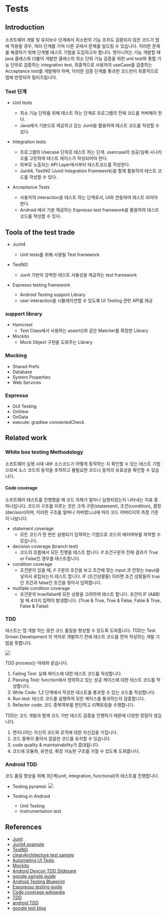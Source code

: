# Tests

## Introduction
소프트웨어 개발 및 유지보수 단계에서 최소한의 기능 조차도 검증되지 않은 코드가 앱에 적용될 경우, 여러 단계를 거쳐 다른 곳에서 문제를 일으킬 수 있습니다. 이러한 문제를 해결하기 위해 단계별 테스트 기법을 도입하고자 합니다. 엔지니어는 기능 개발할 때 java 클래스와 더불어 개발한 클래스의 최소 단위 기능 검증을 위한 unit test와 통합 기능 단위로 검증하는 integration test, 최종적으로 사용자의 useCase를 검증하는 Acceptance test를 개발해야 하며, 이러한 검증 단계를 통과한 코드만이 최종적으로 앱에 반영되어 릴리즈됩니다.

### Test 단계
* Unit tests
  * 최소 기능 단위를 위해 테스트 하는 단계로 프로그램의 전체 코드를 커버해야 한다.
  * Java에서 기본으로 제공하고 있는 Junit을 활용하여 테스트 코드를 작성할 수 있다.

* Integration tests
  * 프로그램의 Usecase 단위로 테스트 하는 단계. usercase의 성공/실패 시나리오를 고민하여 테스트 케이스가 작성되어야 한다.
  * 외부로 노출되는 API Layer에서부터 테스트코드를 작성한다.
  * Junit4, TestNG (Junit Integration Framework)을 함께 활용하여 테스트 코드를 작성할 수 있다.

* Acceptance Tests
  * 사용자의 interaction을 테스트 하는 단계로서, UI와 연동하여 테스트 되어야 한다.
  * Android 에서 기본 제공하는 Espresso test framework을 활용하여 테스트코드를 작성할 수 있다.

## Tools of the test trade
* Junit4
  * Unit tests를 위해 사용될 Test framework
* TestNG
  * Junit 기반의 강력한 테스트 사용성을 제공하는 test framework

* Espresso testing framework
  * Android Testing support Library
  * user interaction을 시뮬레이션할 수 있도록 UI Testing 관련 API를 제공

### support library
* Hamcrest
  * Test Class에서 사용하는 assert()와 같은 Matcher를 확장한 Library
* Mockito
  * Mock Object 구현을 도와주는 Library

### Mocking
  * Shared Prefs
  * Database
  * System Properties
  * Web Services

### Espresso
  * GUI Testing
  * OnView
  * OnData
  * execute: gradlew connectedCheck

## Related work

### White box testing Methodology
소프트웨어 실행 시에 내부 소스코드가 어떻게 동작하는 지 확인할 수 있는 테스트 기법으로써 소스 코드의 동작을 추적하고 불필요한 코드나 동작의 유효성을 확인할 수 있습니다.

#### Code coverage
소프트웨어 테스트를 진행했을 때 코드 자체가 얼마나 실행되었는지 나타내는 지표 중 하나입니다. 코드의 구조를 이루는 것은 크게 구문(statement), 조건(condition), 결정(decision)이며, 이러한 구조를 얼마나 커버했느냐에 따라 코드 커버리지의 측정 기준이 나뉩니다.
* statement coverage
  * 모든 코드가 한 번은 실행되기 입력하는 기법으로 코드의 에러여부를 파악할 수 있습니다.
* decision coverage (branch test)
  * 코드의 흐름에서 모든 진행을 테스트 합니다. if 조건구문의 전체 결과가 True or False인 경우를 테스트합니다.
* condition coverage
  * 조건문이 있을 때, if 구문의 조건을 보고 조건에 맞는 input 과 안맞는 input을 넣어서 유입되는지 테스트 합니다.
  IF (조건상황들) 이라면 조건 상황들이 true인 조건과 false인 조건을 찾아서 입력합니다.
* multiple condition coverage
  * 조건문의 true/false에 모든 상황을 고려하여 테스트 합니다.
  조건이 IF (A&B)일 때 4가지 입력이 발생합니다. (True & True, True & False, False & True, False & False)

### TDD
테스트는 앱 개발 하는 동안 코드 품질을 향상할 수 있도록 도와줍니다. TDD는 Test Driven Development 의 약자로 개발하기 전에 테스트 코드를 먼저 작성하는 개발 기법을 뜻합니다.

![](https://cdn-images-1.medium.com/max/800/1*wMfZbyyF0fPXjW36YGHLsA.png)

TDD process는 아래와 같습니다.
1. Failing Test: 실패 케이스에 대한 테스트 코드를 작성합니다.
2. Passing Test: function에서 정의하고 있는 성공 케이스에 대한 테스트 코드를 작성합니다.
3. Write Code: 1,2 단계에서 작성한 테스트를 통과할 수 있는 코드를 작성합니다.
4. Run test: 테스트 코드를 실행하여 모든 케이스를 통과하는지 검증합니다.
5. Refactor code: 코드 중복여부를 판단하고 리팩토링을 수행합니다.

TDD는 코드 개발과 함께 코드 기반 테스트 검증을 진행하기 때문에 다양한 장점이 생깁니다.
1. 엔지니어는 자신의 코드와 로직에 대한 자신감을 가집니다.
2. 코드 중복이 줄어서 깔끔한 코드를 유지할 수 있습니다.
3. code quality & maintainability가 증대됩니다.
4. 코드에 모듈화, 유연성, 확장 가능한 구조를 가질 수 있도록 도와줍니다.

### Android TDD
코드 품질 향상을 위해 3단계(unit, integration, functional)의 테스트를 진행합니다.
* Testing pyramid:
![](https://cdn-images-1.medium.com/max/600/1*9LV9happxsb-UqmmnDk-Qw.png)

* Testing in Android
  * Unit Testing
  * Instrumentation test


## References
* [Junit](http://junit.org/junit4/)
* [Junit4 example](https://github.com/junit-team/junit4)
* [TestNG](http://testng.org/doc/index.html)
* [cleanArchitecture test sample](https://github.com/android10/Android-CleanArchitecture)
* [Automating UI Tests](https://developer.android.com/training/testing/ui-testing/espresso-testing.html)
* [Mockito](http://mockito.org)
* [Android Devcon TDD Slidesare](http://www.slideshare.net/godfreynolan/android-tdd-41783654)
* [google sample guide](https://github.com/googlesamples/android-testing/)
* [Android Testing Blueprint](https://plus.google.com/+AndroidDevelopers/posts/NPagF6bpHsv)
* [Esporesso testing guide](https://plus.google.com/+AndroidDevelopers/posts/NPagF6bpHsv)
* [Code coverage wikipedia](https://en.wikipedia.org/wiki/Code_coverage)
* [TDD](https://medium.com/mobility/why-developers-scared-to-refactor-code-47efd1b854e7#.r8zppfpff)
* [android TDD](https://medium.com/mobility/how-to-do-tdd-in-android-90f013d91d7f#.ubvsb4b16)
* [google test blog](https://googletesting.blogspot.kr/2010/12/test-sizes.html)
